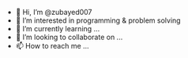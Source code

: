 - 👋 Hi, I’m @zubayed007
- 👀 I’m interested in programming & problem solving
- 🌱 I’m currently learning ...
- 💞️ I’m looking to collaborate on ...
- 📫 How to reach me ...

<!---
zubayed007/zubayed007 is a ✨ special ✨ repository because its `README.md` (this file) appears on your GitHub profile.
You can click the Preview link to take a look at your changes.
--->
